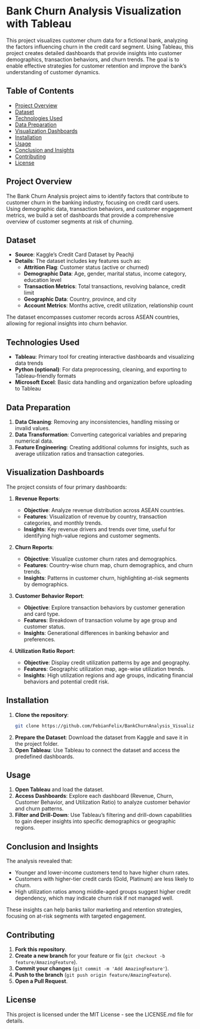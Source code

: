 # Bank Churn Analysis Visualization with Tableau

This project visualizes customer churn data for a fictional bank, analyzing the factors influencing churn in the credit card segment. Using Tableau, this project creates detailed dashboards that provide insights into customer demographics, transaction behaviors, and churn trends. The goal is to enable effective strategies for customer retention and improve the bank’s understanding of customer dynamics.

## Table of Contents

- [Project Overview](#project-overview)
- [Dataset](#dataset)
- [Technologies Used](#technologies-used)
- [Data Preparation](#data-preparation)
- [Visualization Dashboards](#visualization-dashboards)
- [Installation](#installation)
- [Usage](#usage)
- [Conclusion and Insights](#conclusion-and-insights)
- [Contributing](#contributing)
- [License](#license)

## Project Overview

The Bank Churn Analysis project aims to identify factors that contribute to customer churn in the banking industry, focusing on credit card users. Using demographic data, transaction behaviors, and customer engagement metrics, we build a set of dashboards that provide a comprehensive overview of customer segments at risk of churning.

## Dataset

- **Source**: Kaggle’s Credit Card Dataset by Peachji
- **Details**: The dataset includes key features such as:
  - **Attrition Flag**: Customer status (active or churned)
  - **Demographic Data**: Age, gender, marital status, income category, education level
  - **Transaction Metrics**: Total transactions, revolving balance, credit limit
  - **Geographic Data**: Country, province, and city
  - **Account Metrics**: Months active, credit utilization, relationship count

The dataset encompasses customer records across ASEAN countries, allowing for regional insights into churn behavior.

## Technologies Used

- **Tableau**: Primary tool for creating interactive dashboards and visualizing data trends
- **Python (optional)**: For data preprocessing, cleaning, and exporting to Tableau-friendly formats
- **Microsoft Excel**: Basic data handling and organization before uploading to Tableau

## Data Preparation

1. **Data Cleaning**: Removing any inconsistencies, handling missing or invalid values.
2. **Data Transformation**: Converting categorical variables and preparing numerical data.
3. **Feature Engineering**: Creating additional columns for insights, such as average utilization ratios and transaction categories.

## Visualization Dashboards

The project consists of four primary dashboards:

1. **Revenue Reports**:
   - **Objective**: Analyze revenue distribution across ASEAN countries.
   - **Features**: Visualization of revenue by country, transaction categories, and monthly trends.
   - **Insights**: Key revenue drivers and trends over time, useful for identifying high-value regions and customer segments.

2. **Churn Reports**:
   - **Objective**: Visualize customer churn rates and demographics.
   - **Features**: Country-wise churn map, churn demographics, and churn trends.
   - **Insights**: Patterns in customer churn, highlighting at-risk segments by demographics.

3. **Customer Behavior Report**:
   - **Objective**: Explore transaction behaviors by customer generation and card type.
   - **Features**: Breakdown of transaction volume by age group and customer status.
   - **Insights**: Generational differences in banking behavior and preferences.

4. **Utilization Ratio Report**:
   - **Objective**: Display credit utilization patterns by age and geography.
   - **Features**: Geographic utilization map, age-wise utilization trends.
   - **Insights**: High utilization regions and age groups, indicating financial behaviors and potential credit risk.

## Installation

1. **Clone the repository**:
   ```bash
   git clone https://github.com/FebianFelix/BankChurnAnalysis_VisualizationTableau.git
   ```
2. **Prepare the Dataset**: Download the dataset from Kaggle and save it in the project folder.
3. **Open Tableau**: Use Tableau to connect the dataset and access the predefined dashboards.

## Usage

1. **Open Tableau** and load the dataset.
2. **Access Dashboards**: Explore each dashboard (Revenue, Churn, Customer Behavior, and Utilization Ratio) to analyze customer behavior and churn patterns.
3. **Filter and Drill-Down**: Use Tableau’s filtering and drill-down capabilities to gain deeper insights into specific demographics or geographic regions.

## Conclusion and Insights

The analysis revealed that:
- Younger and lower-income customers tend to have higher churn rates.
- Customers with higher-tier credit cards (Gold, Platinum) are less likely to churn.
- High utilization ratios among middle-aged groups suggest higher credit dependency, which may indicate churn risk if not managed well.

These insights can help banks tailor marketing and retention strategies, focusing on at-risk segments with targeted engagement.

## Contributing

1. **Fork this repository**.
2. **Create a new branch** for your feature or fix (`git checkout -b feature/AmazingFeature`).
3. **Commit your changes** (`git commit -m 'Add AmazingFeature'`).
4. **Push to the branch** (`git push origin feature/AmazingFeature`).
5. **Open a Pull Request**.

## License

This project is licensed under the MIT License - see the LICENSE.md file for details.

